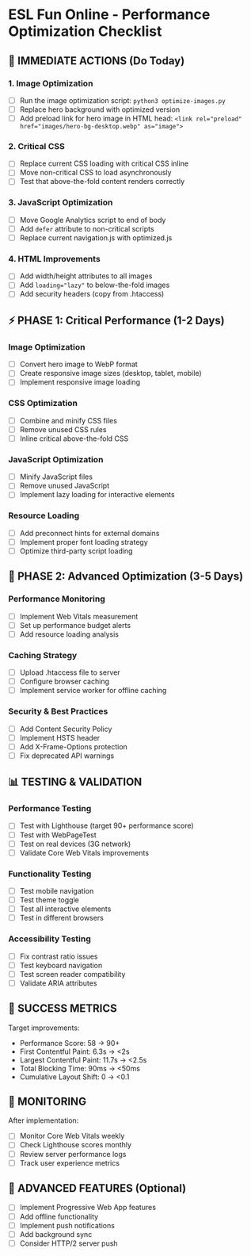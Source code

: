 
# ESL Fun Online - Performance Optimization Checklist

## 🚨 IMMEDIATE ACTIONS (Do Today)

### 1. Image Optimization
- [ ] Run the image optimization script: `python3 optimize-images.py`
- [ ] Replace hero background with optimized version
- [ ] Add preload link for hero image in HTML head:
      `<link rel="preload" href="images/hero-bg-desktop.webp" as="image">`

### 2. Critical CSS
- [ ] Replace current CSS loading with critical CSS inline
- [ ] Move non-critical CSS to load asynchronously
- [ ] Test that above-the-fold content renders correctly

### 3. JavaScript Optimization
- [ ] Move Google Analytics script to end of body
- [ ] Add `defer` attribute to non-critical scripts
- [ ] Replace current navigation.js with optimized.js

### 4. HTML Improvements
- [ ] Add width/height attributes to all images
- [ ] Add `loading="lazy"` to below-the-fold images
- [ ] Add security headers (copy from .htaccess)

## ⚡ PHASE 1: Critical Performance (1-2 Days)

### Image Optimization
- [ ] Convert hero image to WebP format
- [ ] Create responsive image sizes (desktop, tablet, mobile)
- [ ] Implement responsive image loading

### CSS Optimization
- [ ] Combine and minify CSS files
- [ ] Remove unused CSS rules
- [ ] Inline critical above-the-fold CSS

### JavaScript Optimization
- [ ] Minify JavaScript files
- [ ] Remove unused JavaScript
- [ ] Implement lazy loading for interactive elements

### Resource Loading
- [ ] Add preconnect hints for external domains
- [ ] Implement proper font loading strategy
- [ ] Optimize third-party script loading

## 🔧 PHASE 2: Advanced Optimization (3-5 Days)

### Performance Monitoring
- [ ] Implement Web Vitals measurement
- [ ] Set up performance budget alerts
- [ ] Add resource loading analysis

### Caching Strategy
- [ ] Upload .htaccess file to server
- [ ] Configure browser caching
- [ ] Implement service worker for offline caching

### Security & Best Practices
- [ ] Add Content Security Policy
- [ ] Implement HSTS header
- [ ] Add X-Frame-Options protection
- [ ] Fix deprecated API warnings

## 📊 TESTING & VALIDATION

### Performance Testing
- [ ] Test with Lighthouse (target 90+ performance score)
- [ ] Test with WebPageTest
- [ ] Test on real devices (3G network)
- [ ] Validate Core Web Vitals improvements

### Functionality Testing
- [ ] Test mobile navigation
- [ ] Test theme toggle
- [ ] Test all interactive elements
- [ ] Test in different browsers

### Accessibility Testing
- [ ] Fix contrast ratio issues
- [ ] Test keyboard navigation
- [ ] Test screen reader compatibility
- [ ] Validate ARIA attributes

## 🎯 SUCCESS METRICS

Target improvements:
- Performance Score: 58 → 90+
- First Contentful Paint: 6.3s → <2s  
- Largest Contentful Paint: 11.7s → <2.5s
- Total Blocking Time: 90ms → <50ms
- Cumulative Layout Shift: 0 → <0.1

## 📝 MONITORING

After implementation:
- [ ] Monitor Core Web Vitals weekly
- [ ] Check Lighthouse scores monthly
- [ ] Review server performance logs
- [ ] Track user experience metrics

## 🚀 ADVANCED FEATURES (Optional)

- [ ] Implement Progressive Web App features
- [ ] Add offline functionality
- [ ] Implement push notifications
- [ ] Add background sync
- [ ] Consider HTTP/2 server push
